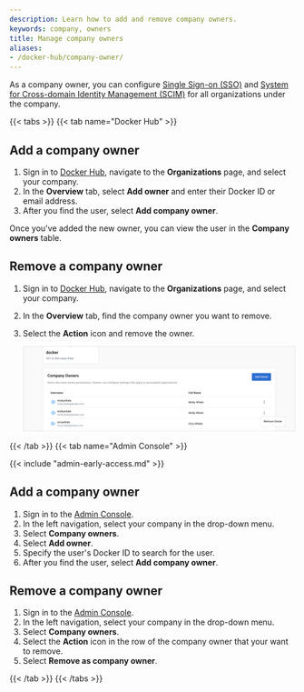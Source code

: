 ```yaml
---
description: Learn how to add and remove company owners.
keywords: company, owners
title: Manage company owners
aliases:
- /docker-hub/company-owner/
---
```


As a company owner, you can configure [Single Sign-on (SSO)](../../security/for-admins/single-sign-on/index.md) and [System for Cross-domain Identity Management (SCIM)](../../security/for-admins/provisioning/scim.md) for all organizations under the company.

{{< tabs >}}
{{< tab name="Docker Hub" >}}

## Add a company owner

1. Sign in to [Docker Hub](https://hub.docker.com/), navigate to the **Organizations** page, and select your company.
2. In the **Overview** tab, select **Add owner** and enter their Docker ID or email address.
3. After you find the user, select **Add company owner**.

Once you've added the new owner, you can view the user in the **Company owners** table.

## Remove a company owner

1. Sign in to [Docker Hub](https://hub.docker.com/), navigate to the **Organizations** page, and select your company.
2. In the **Overview** tab, find the company owner you want to remove.
3. Select the **Action** icon and remove the owner.

    ![remove-owner](../images/remove-owner.png)

{{< /tab >}}
{{< tab name="Admin Console" >}}

{{< include "admin-early-access.md" >}}

## Add a company owner

1. Sign in to the [Admin Console](https://admin.docker.com).
2. In the left navigation, select your company in the drop-down menu.
3. Select **Company owners**.
4. Select **Add owner**.
5. Specify the user's Docker ID to search for the user.
6. After you find the user, select **Add company owner**.

## Remove a company owner

1. Sign in to the [Admin Console](https://admin.docker.com).
2. In the left navigation, select your company in the drop-down menu.
3. Select **Company owners**.
4. Select the **Action** icon in the row of the company owner that your want to remove.
5. Select **Remove as company owner**.

{{< /tab >}}
{{< /tabs >}}
